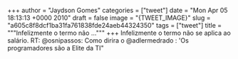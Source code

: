 
+++
author = "Jaydson Gomes"
categories = ["tweet"]
date = "Mon Apr 05 18:13:13 +0000 2010"
draft = false
image = "{TWEET_IMAGE}"
slug = "a605c8f8dcf1ba31fa761838fde24aeb44324350"
tags = ["tweet"]
title = """Infelizmente o termo não ..."""
+++
Infelizmente o termo não se aplica ao salário. RT: @osnipassos: Como dirira o @adlermedrado : 'Os programadores são a Elite da TI"

